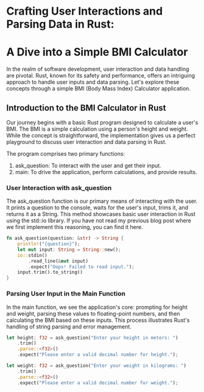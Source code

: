 # Crafting User Interactions and Parsing Data in Rust: 
# A Dive into a Simple BMI Calculator

In the realm of software development, user interaction and data handling are pivotal. 
Rust, known for its safety and performance, offers an intriguing approach to handle 
user inputs and data parsing. Let's explore these concepts through a simple BMI 
(Body Mass Index) Calculator application.

## Introduction to the BMI Calculator in Rust

Our journey begins with a basic Rust program designed to calculate a user's BMI. 
The BMI is a simple calculation using a person's height and weight. While the concept 
is straightforward, the implementation gives us a perfect playground to discuss user 
interaction and data parsing in Rust.

The program comprises two primary functions:

1. ask_question: To interact with the user and get their input.
2. main: To drive the application, perform calculations, and provide results.

### User Interaction with ask_question

The ask_question function is our primary means of interacting with the user. It prints 
a question to the console, waits for the user's input, trims it, and returns it as a String. 
This method showcases basic user interaction in Rust using the std::io library. If you have
not read my previous blog post where we first implement this reasoning, you can find it here.

```rust
fn ask_question(question: &str) -> String {
    println!("{question}");
    let mut input: String = String::new();
    io::stdin()
        .read_line(&mut input)
        .expect("Oops! Failed to read input.");
    input.trim().to_string()
}

```
### Parsing User Input in the Main Function

In the main function, we see the application's core: prompting for height and weight, parsing these 
values to floating-point numbers, and then calculating the BMI based on these inputs. This process 
illustrates Rust's handling of string parsing and error management.

```rust
let height: f32 = ask_question("Enter your height in meters: ")
    .trim()
    .parse::<f32>()
    .expect("Please enter a valid decimal number for height.");

let weight: f32 = ask_question("Enter your weight in kilograms: ")
    .trim()
    .parse::<f32>()
    .expect("Please enter a valid decimal number for weight.");

```

